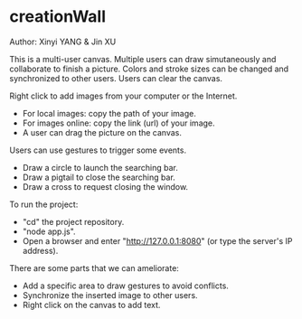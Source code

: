 # creationWall
Author: Xinyi YANG & Jin XU

This is a multi-user canvas. 
Multiple users can draw simutaneously and collaborate to finish a picture. 
Colors and stroke sizes can be changed and synchronized to other users.
Users can clear the canvas.

Right click to add images from your computer or the Internet.
  - For local images: copy the path of your image.
  - For images online: copy the link (url) of your image.
  - A user can drag the picture on the canvas.

Users can use gestures to trigger some events.
  - Draw a circle to launch the searching bar.
  - Draw a pigtail to close the searching bar.
  - Draw a cross to request closing the window.
    
To run the project:
  - "cd" the project repository.
  - "node app.js".
  - Open a browser and enter "http://127.0.0.1:8080" (or type the server's IP address).
  
There are some parts that we can ameliorate:
  - Add a specific area to draw gestures to avoid conflicts.
  - Synchronize the inserted image to other users.
  - Right click on the canvas to add text.



